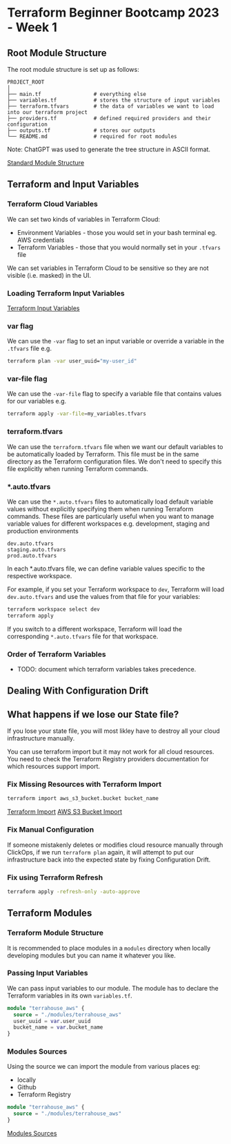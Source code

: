 # Terraform Beginner Bootcamp 2023 - Week 1

## Root Module Structure

The root module structure is set up as follows:

```
PROJECT_ROOT
│
├── main.tf                 # everything else
├── variables.tf            # stores the structure of input variables
├── terraform.tfvars        # the data of variables we want to load into our terraform project
├── providers.tf            # defined required providers and their configuration
├── outputs.tf              # stores our outputs
└── README.md               # required for root modules
```
Note: ChatGPT was used to generate the tree structure in ASCII format.

[Standard Module Structure](https://developer.hashicorp.com/terraform/language/modules/develop/structure)

## Terraform and Input Variables

### Terraform Cloud Variables

We can set two kinds of variables in Terraform Cloud:
- Environment Variables - those you would set in your bash terminal eg. AWS credentials
- Terraform Variables - those that you would normally set in your `.tfvars` file

We can set variables in Terraform Cloud to be sensitive so they are not visible (i.e. masked) in the UI.

### Loading Terraform Input Variables

[Terraform Input Variables](https://developer.hashicorp.com/terraform/language/values/variables)

### var flag
We can use the `-var` flag to set an input variable or override a variable in the `.tfvars` file e.g.
```sh
terraform plan -var user_uuid="my-user_id"
```

### var-file flag
We can use the `-var-file` flag to specify a variable file that contains values for our variables e.g. 
```sh
terraform apply -var-file=my_variables.tfvars
```

### terraform.tfvars
We can use the `terraform.tfvars` file when we want our default variables to be automatically loaded by Terraform. This file must be in the same directory as the Terraform configuration files. We don't need to specify this file explicitly when running Terraform commands. 

### *.auto.tfvars
We can use the `*.auto.tfvars` files to automatically load default variable values without explicitly specifying them when running Terraform commands. These files are particularly useful when you want to manage variable values for different workspaces e.g. development, staging and production environments
```
dev.auto.tfvars
staging.auto.tfvars
prod.auto.tfvars
```
In each *.auto.tfvars file, we can define variable values specific to the respective workspace.

For example, if you set your Terraform workspace to `dev`, Terraform will load `dev.auto.tfvars` and use the values from that file for your variables:
```sh
terraform workspace select dev
terraform apply
```
If you switch to a different workspace, Terraform will load the corresponding `*.auto.tfvars` file for that workspace.

### Order of Terraform Variables

- TODO: document which terraform variables takes precedence.

## Dealing With Configuration Drift

## What happens if we lose our State file?

If you lose your state file, you will most likley have to destroy all your cloud infrastructure manually.

You can use terraform import but it may not work for all cloud resources. You need to check the Terraform Registry providers documentation for which resources support import.

### Fix Missing Resources with Terraform Import

```sh
terraform import aws_s3_bucket.bucket bucket_name
```

[Terraform Import](https://developer.hashicorp.com/terraform/cli/import)
[AWS S3 Bucket Import](https://registry.terraform.io/providers/hashicorp/aws/latest/docs/resources/s3_bucket#import)

### Fix Manual Configuration

If someone mistakenly deletes or modifies cloud resource manually through ClickOps, if we run `terraform plan` again, it will attempt to put our infrastructure back into the expected state by fixing Configuration Drift.


### Fix using Terraform Refresh

```sh
terraform apply -refresh-only -auto-approve
```

## Terraform Modules

### Terraform Module Structure

It is recommended to place modules in a `modules` directory when locally developing modules but you can name it whatever you like.

### Passing Input Variables

We can pass input variables to our module.
The module has to declare the Terraform variables in its own `variables.tf`.

```tf
module "terrahouse_aws" {
  source = "./modules/terrahouse_aws"
  user_uuid = var.user_uuid
  bucket_name = var.bucket_name
}
```

### Modules Sources

Using the source we can import the module from various places eg:
- locally
- Github
- Terraform Registry

```tf
module "terrahouse_aws" {
  source = "./modules/terrahouse_aws"
}
```


[Modules Sources](https://developer.hashicorp.com/terraform/language/modules/sources)
